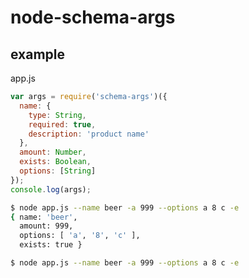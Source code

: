 # node-schema-args

## example

app.js

```javascript
var args = require('schema-args')({
  name: {
    type: String,
    required: true,
    description: 'product name'
  },
  amount: Number,
  exists: Boolean,
  options: [String]
});
console.log(args);
```

```sh
$ node app.js --name beer -a 999 --options a 8 c -e
{ name: 'beer',
  amount: 999,
  options: [ 'a', '8', 'c' ],
  exists: true }

$ node app.js --name beer -a 999 --options a 8 c -e

```
